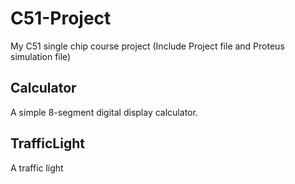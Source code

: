 # C51-Project
My C51 single chip course project (Include Project file and Proteus simulation file)
## Calculator
A simple 8-segment digital display calculator.
## TrafficLight
A traffic light
